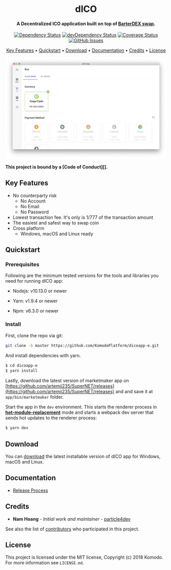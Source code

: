 <h1 align="center">
  <br>
  dICO 
  <br>
</h1>

<h4 align="center">A Decentralized ICO application built on top of <a href="https://komodoplatform.com/atomic-swaps/" target="_blank">BarterDEX swap</a>.</h4>

<div align="center">

[![Dependency Status](https://david-dm.org/KomodoPlatform/dicoapp-e.svg)](https://david-dm.org/KomodoPlatform/dicoapp-e)
[![devDependency Status](https://david-dm.org/KomodoPlatform/dicoapp-e/dev-status.svg)](https://david-dm.org/KomodoPlatform/dicoapp-e#info=devDependencies)
[![Coverage Status](https://coveralls.io/repos/github/KomodoPlatform/dicoapp-e/badge.svg)](https://coveralls.io/github/KomodoPlatform/dicoapp-e)
[![GitHub Issues](https://img.shields.io/github/issues/KomodoPlatform/dicoapp-e.svg)](https://github.com/KomodoPlatform/dicoapp-e/issues)

</div>

<p align="center">
  <a href="#key-features">Key Features</a> •
  <a href="#quickstart">Quickstart</a> •
  <a href="#download">Download</a> •
  <a href="#documentation">Documentation</a> •
  <a href="#credits">Credits</a> •
  <a href="#license">License</a>
</p>

![screenshot](/docs/pictures/2018-12-13-16-07-01.png)

**This project is bound by a [Code of Conduct][].**

## Key Features

- No counterparty risk
  - No Account
  - No Email
  - No Password
- Lowest transaction fee. It's only is 1/777 of the transaction amount
- The easiest and safest way to swap coin
- Cross platform
  - Windows, macOS and Linux ready

## Quickstart

### Prerequisites

Following are the minimum tested versions for the tools and libraries you need for running dICO app:

- Nodejs: v10.13.0 or newer

- Yarn: v1.9.4 or newer

- Npm: v6.3.0 or newer

### Install

First, clone the repo via git:

```bash
git clone -b master https://github.com/KomodoPlatform/dicoapp-e.git
```

And install dependencies with yarn.

```bash
$ cd dicoapp-e
$ yarn install
```

Lastly, download the latest version of marketmaker app on [https://github.com/artemii235/SuperNET/releases](https://github.com/artemii235/SuperNET/releases) and and save it at `app/bin/marketmaker` folder.

Start the app in the `dev` environment. This starts the renderer process in [**hot-module-replacement**](https://webpack.js.org/guides/hmr-react/) mode and starts a webpack dev server that sends hot updates to the renderer process:

```bash
$ yarn dev
```

## Download

You can [download](https://github.com/KomodoPlatform/dicoapp-e/releases) the latest installable version of dICO app for Windows, macOS and Linux.

## Documentation

- [Release Process](/docs/release-process.md)

## Credits

- **Nam Hoang** - _Initial work and maintainer_ - [particle4dev](https://github.com/particle4dev)

See also the list of [contributors](/AUTHORS.md) who participated in this project.

## License

This project is licensed under the MIT license, Copyright (c) 2018 Komodo. For more information see `LICENSE.md`.
